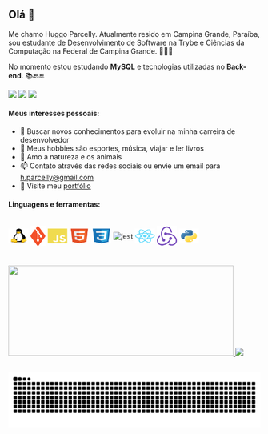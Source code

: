 ## Olá 👋

Me chamo Huggo Parcelly. Atualmente resido em Campina Grande, Paraíba, sou estudante de Desenvolvimento de Software na Trybe e Ciências da Computação na Federal de Campina Grande. 👨‍💻🚀

No momento estou estudando **MySQL** e tecnologias utilizadas no **Back-end**. 📚🔙🔚

<div> 
  <a href = "mailto: h.parcelly@gmail.com"><img src="https://img.shields.io/badge/-Gmail-%23333?style=for-the-badge&logo=gmail&logoColor=white" target="_blank"></a>
  <a href="https://www.linkedin.com/in/huggoparcelly/" target="_blank"><img src="https://img.shields.io/badge/-LinkedIn-%230077B5?style=for-the-badge&logo=linkedin&logoColor=white" target="_blank"></a> 
  <a href="https://instagram.com/hparcelly" target="_blank"><img src="https://img.shields.io/badge/-Instagram-%23E4405F?style=for-the-badge&logo=instagram&logoColor=white" target="_blank"></a>
</div>

#### Meus interesses pessoais:

- 🎯 Buscar novos conhecimentos para evoluir na minha carreira de desenvolvedor
- 🤗 Meus hobbies são esportes, música, viajar e ler livros
- 🌳 Amo a natureza e os animais
- 📫 Contato através das redes sociais ou envie um email para h.parcelly@gmail.com
- 🔗 Visite meu <a href="https://huggoparcelly.github.io/" target="_blank">portfólio</a>

#### Linguagens e ferramentas:

<div style="display: inline_block"><br>
  <img align="center" alt="linux" height="30" width="40" src="https://raw.githubusercontent.com/devicons/devicon/master/icons/linux/linux-original.svg"/>
  <img align="center" alt="git" width="30" height="40" src="https://raw.githubusercontent.com/devicons/devicon/master/icons/git/git-original.svg"/> 
  <img align="center" alt="Js" height="30" width="40" src="https://raw.githubusercontent.com/devicons/devicon/master/icons/javascript/javascript-plain.svg">
  <img align="center" alt="HTML" height="30" width="40" src="https://raw.githubusercontent.com/devicons/devicon/master/icons/html5/html5-original.svg">
  <img align="center" alt="CSS" height="30" width="40" src="https://raw.githubusercontent.com/devicons/devicon/master/icons/css3/css3-original.svg">
  <img align="center" alt="jest" width="30" height="40" src="https://www.learnstorybook.com/intro-to-storybook/logo-jest.png"/>
  <img align="center" alt="React" height="30" width="40" src="https://raw.githubusercontent.com/devicons/devicon/master/icons/react/react-original.svg">
  <img align="center" alt="redux" width="40" height="40" src="https://raw.githubusercontent.com/devicons/devicon/master/icons/redux/redux-original.svg"/> 
  <img align="center" alt="Python" height="30" width="40" src="https://raw.githubusercontent.com/devicons/devicon/master/icons/python/python-original.svg">

# 
<div>
  <a href="https://github.com/huggoparcelly">
  <img height="180em" width="450em" src="https://github-readme-stats.vercel.app/api?username=huggoparcelly&theme=dark&show_icons=true" />
  <img height="180em" src="https://github-readme-stats.vercel.app/api/top-langs/?username=huggoparcelly&layout=compact&langs_count=16&theme=dark"/>
<div>

##
 
<div>
 
  ![Snake animation](https://github.com/huggoparcelly/huggoparcelly/blob/output/github-contribution-grid-snake.svg)
 
</div>
